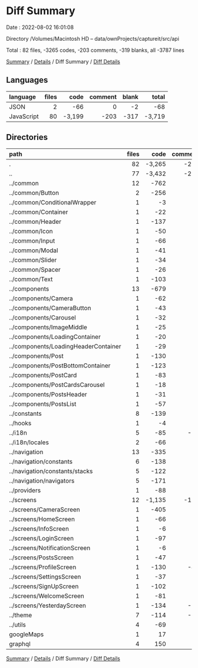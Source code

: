 # Diff Summary

Date : 2022-08-02 16:01:08

Directory /Volumes/Macintosh HD – data/ownProjects/captureit/src/api

Total : 82 files,  -3265 codes, -203 comments, -319 blanks, all -3787 lines

[Summary](results.md) / [Details](details.md) / Diff Summary / [Diff Details](diff-details.md)

## Languages
| language | files | code | comment | blank | total |
| :--- | ---: | ---: | ---: | ---: | ---: |
| JSON | 2 | -66 | 0 | -2 | -68 |
| JavaScript | 80 | -3,199 | -203 | -317 | -3,719 |

## Directories
| path | files | code | comment | blank | total |
| :--- | ---: | ---: | ---: | ---: | ---: |
| . | 82 | -3,265 | -203 | -319 | -3,787 |
| .. | 77 | -3,432 | -207 | -340 | -3,979 |
| ../common | 12 | -762 | 0 | -68 | -830 |
| ../common/Button | 2 | -256 | 0 | -14 | -270 |
| ../common/ConditionalWrapper | 1 | -3 | 0 | -2 | -5 |
| ../common/Container | 1 | -22 | 0 | -5 | -27 |
| ../common/Header | 1 | -137 | 0 | -8 | -145 |
| ../common/Icon | 1 | -50 | 0 | -7 | -57 |
| ../common/Input | 1 | -66 | 0 | -9 | -75 |
| ../common/Modal | 1 | -41 | 0 | -3 | -44 |
| ../common/Slider | 1 | -34 | 0 | -2 | -36 |
| ../common/Spacer | 1 | -26 | 0 | -5 | -31 |
| ../common/Text | 1 | -103 | 0 | -12 | -115 |
| ../components | 13 | -679 | 0 | -63 | -742 |
| ../components/Camera | 1 | -62 | 0 | -8 | -70 |
| ../components/CameraButton | 1 | -43 | 0 | -3 | -46 |
| ../components/Carousel | 1 | -32 | 0 | -2 | -34 |
| ../components/ImageMiddle | 1 | -25 | 0 | -3 | -28 |
| ../components/LoadingContainer | 1 | -20 | 0 | -4 | -24 |
| ../components/LoadingHeaderContainer | 1 | -29 | 0 | -4 | -33 |
| ../components/Post | 1 | -130 | 0 | -11 | -141 |
| ../components/PostBottomContainer | 1 | -123 | 0 | -6 | -129 |
| ../components/PostCard | 1 | -83 | 0 | -7 | -90 |
| ../components/PostCardsCarousel | 1 | -18 | 0 | -3 | -21 |
| ../components/PostsHeader | 1 | -31 | 0 | -3 | -34 |
| ../components/PostsList | 1 | -57 | 0 | -8 | -65 |
| ../constants | 8 | -139 | -9 | -12 | -160 |
| ../hooks | 1 | -4 | 0 | -3 | -7 |
| ../i18n | 5 | -85 | -10 | -13 | -108 |
| ../i18n/locales | 2 | -66 | 0 | -2 | -68 |
| ../navigation | 13 | -335 | -1 | -44 | -380 |
| ../navigation/constants | 6 | -138 | 0 | -14 | -152 |
| ../navigation/constants/stacks | 5 | -122 | 0 | -12 | -134 |
| ../navigation/navigators | 5 | -171 | -1 | -24 | -196 |
| ../providers | 1 | -88 | -2 | -16 | -106 |
| ../screens | 12 | -1,135 | -118 | -84 | -1,337 |
| ../screens/CameraScreen | 1 | -405 | -4 | -29 | -438 |
| ../screens/HomeScreen | 1 | -66 | 0 | -6 | -72 |
| ../screens/InfoScreen | 1 | -6 | 0 | -2 | -8 |
| ../screens/LoginScreen | 1 | -97 | 0 | -5 | -102 |
| ../screens/NotificationScreen | 1 | -6 | 0 | -3 | -9 |
| ../screens/PostsScreen | 1 | -47 | 0 | -5 | -52 |
| ../screens/ProfileScreen | 1 | -130 | -45 | -9 | -184 |
| ../screens/SettingsScreen | 1 | -37 | 0 | -6 | -43 |
| ../screens/SignUpScreen | 1 | -102 | 0 | -5 | -107 |
| ../screens/WelcomeScreen | 1 | -81 | 0 | -3 | -84 |
| ../screens/YesterdayScreen | 1 | -134 | -69 | -10 | -213 |
| ../theme | 7 | -114 | -67 | -20 | -201 |
| ../utils | 4 | -69 | 0 | -14 | -83 |
| googleMaps | 1 | 17 | 0 | 3 | 20 |
| graphql | 4 | 150 | 4 | 18 | 172 |

[Summary](results.md) / [Details](details.md) / Diff Summary / [Diff Details](diff-details.md)
